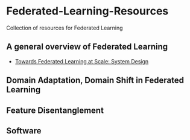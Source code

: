 # Federated-Learning-Resources

Collection of resources for Federated Learning

## A general overview of Federated Learning

* [Towards Federated Learning at Scale: System Design](https://arxiv.org/pdf/1902.01046.pdf)


## Domain Adaptation, Domain Shift in Federated Learning

## Feature Disentanglement

## Software
